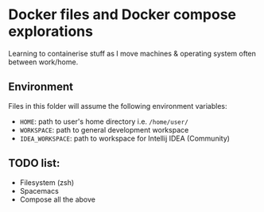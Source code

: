 # Docker files and Docker compose explorations

Learning to containerise stuff as I move machines & operating system often between work/home.

## Environment

Files in this folder will assume the following environment variables:
- `HOME`: path to user's home directory i.e. `/home/user/`
- `WORKSPACE`: path to general development workspace 
- `IDEA_WORKSPACE`: path to workspace for Intellij IDEA (Community)

## TODO list:
- Filesystem (zsh)
- Spacemacs
- Compose all the above
